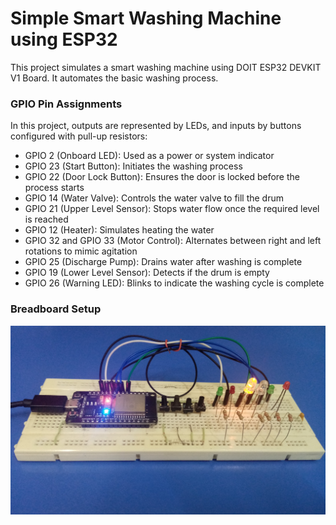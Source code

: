# Simple Smart Washing Machine using ESP32

This project simulates a smart washing machine using DOIT ESP32 DEVKIT V1 Board. It automates the basic washing process.

### GPIO Pin Assignments

In this project, outputs are represented by LEDs, and inputs by buttons configured with pull-up resistors:

- GPIO 2 (Onboard LED): Used as a power or system indicator
- GPIO 23 (Start Button): Initiates the washing process
- GPIO 22 (Door Lock Button): Ensures the door is locked before the process starts
- GPIO 14 (Water Valve): Controls the water valve to fill the drum
- GPIO 21 (Upper Level Sensor): Stops water flow once the required level is reached
- GPIO 12 (Heater): Simulates heating the water
- GPIO 32 and GPIO 33 (Motor Control): Alternates between right and left rotations to mimic agitation
- GPIO 25 (Discharge Pump): Drains water after washing is complete
- GPIO 19 (Lower Level Sensor): Detects if the drum is empty
- GPIO 26 (Warning LED): Blinks to indicate the washing cycle is complete

### Breadboard Setup

![Breadboard Setup](./Breadboard_Setup.jpg)
